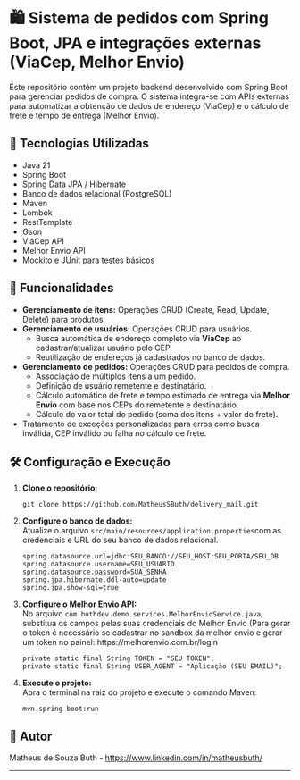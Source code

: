 <body>
    <h1>🛍 Sistema de pedidos com Spring Boot, JPA e integrações externas (ViaCep, Melhor Envio)</h1>
    <p>Este repositório contém um projeto backend desenvolvido com Spring Boot para gerenciar pedidos de compra. O sistema integra-se com APIs externas para automatizar a obtenção de dados de endereço (ViaCep) e o cálculo de frete e tempo de entrega (Melhor Envio).</p>
    <h2>🚀 Tecnologias Utilizadas</h2>
    <ul>
        <li>Java 21</li>
        <li>Spring Boot</li>
        <li>Spring Data JPA / Hibernate</li>
        <li>Banco de dados relacional (PostgreSQL)</li>
        <li>Maven</li>
        <li>Lombok</li>
        <li>RestTemplate</li>
        <li>Gson</li>
        <li>ViaCep API</li>
        <li>Melhor Envio API</li>
        <li>Mockito e JUnit para testes básicos</li>
    </ul>
    <h2>📌 Funcionalidades</h2>
    <ul>
        <li><strong>Gerenciamento de itens:</strong> Operações CRUD (Create, Read, Update, Delete) para produtos.</li>
        <li><strong>Gerenciamento de usuários:</strong> Operações CRUD para usuários.
            <ul>
                <li>Busca automática de endereço completo via <strong>ViaCep</strong> ao cadastrar/atualizar usuário pelo CEP.</li>
                <li>Reutilização de endereços já cadastrados no banco de dados.</li>
            </ul>
        </li>
        <li><strong>Gerenciamento de pedidos:</strong> Operações CRUD para pedidos de compra.
            <ul>
                <li>Associação de múltiplos itens a um pedido.</li>
                <li>Definição de usuário remetente e destinatário.</li>
                <li>Cálculo automático de frete e tempo estimado de entrega via <strong>Melhor Envio</strong> com base nos CEPs do remetente e destinatário.</li>
                <li>Cálculo do valor total do pedido (soma dos itens + valor do frete).</li>
            </ul>
        </li>
        <li>Tratamento de exceções personalizadas para erros como busca inválida, CEP inválido ou falha no cálculo de frete.</li>
    </ul>
    <h2>🛠 Configuração e Execução</h2>
    <ol>
        <li>
            <p><strong>Clone o repositório:</strong></p>
            <pre><code>git clone https://github.com/MatheusSButh/delivery_mail.git</code></pre>
        </li>
        <li>
            <p><strong>Configure o banco de dados:</strong><br>
            Atualize o arquivo <code>src/main/resources/application.properties</code>com as credenciais e URL do seu banco de dados relacional.</p>
            <pre><code class="language-properties">spring.datasource.url=jdbc:SEU_BANCO://SEU_HOST:SEU_PORTA/SEU_DB
spring.datasource.username=SEU_USUARIO
spring.datasource.password=SUA_SENHA
spring.jpa.hibernate.ddl-auto=update
spring.jpa.show-sql=true
</code></pre>
        </li>
        <li>
            <p><strong>Configure o Melhor Envio API:</strong><br>
            No arquivo <code>com.buthdev.demo.services.MelhorEnvioService.java</code>, substitua os campos pelas suas credenciais do Melhor Envio (Para gerar o token é necessário se cadastrar no sandbox da melhor envio e gerar um token no painel: https://melhorenvio.com.br/login</p>
            <pre><code class="language-java">private static final String TOKEN = "SEU TOKEN";
private static final String USER_AGENT = "Aplicação (SEU EMAIL)";
</code></pre>
        </li>
        <li>
            <p><strong>Execute o projeto:</strong><br>
            Abra o terminal na raiz do projeto e execute o comando Maven:</p>
            <pre><code>mvn spring-boot:run
</code></pre>
        </li>
    </ol>
    <h2>📝 Autor</h2>
    <p>Matheus de Souza Buth - <a href="https://www.linkedin.com/in/matheusbuth/">https://www.linkedin.com/in/matheusbuth/</a></p>
    <hr>
</body>
</html>

